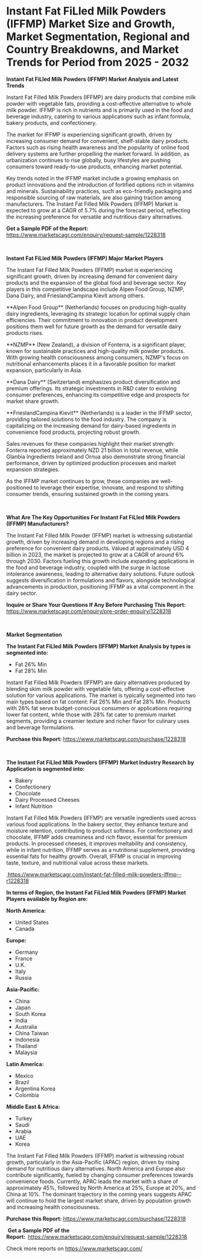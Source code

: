 <p><h1>Instant Fat FiLled Milk Powders (IFFMP) Market Size and Growth, Market Segmentation, Regional and Country Breakdowns, and Market Trends for Period from 2025 -  2032</h1></p><p><strong>Instant Fat FiLled Milk Powders (IFFMP) Market Analysis and Latest Trends</strong></p>
<p><p>Instant Fat Filled Milk Powders (IFFMP) are dairy products that combine milk powder with vegetable fats, providing a cost-effective alternative to whole milk powder. IFFMP is rich in nutrients and is primarily used in the food and beverage industry, catering to various applications such as infant formula, bakery products, and confectionery.</p><p>The market for IFFMP is experiencing significant growth, driven by increasing consumer demand for convenient, shelf-stable dairy products. Factors such as rising health awareness and the popularity of online food delivery systems are further propelling the market forward. In addition, as urbanization continues to rise globally, busy lifestyles are pushing consumers toward ready-to-use products, enhancing market potential.</p><p>Key trends noted in the IFFMP market include a growing emphasis on product innovations and the introduction of fortified options rich in vitamins and minerals. Sustainability practices, such as eco-friendly packaging and responsible sourcing of raw materials, are also gaining traction among manufacturers. The Instant Fat Filled Milk Powders (IFFMP) Market is expected to grow at a CAGR of 5.7% during the forecast period, reflecting the increasing preference for versatile and nutritious dairy alternatives.</p></p>
<p><strong>Get a Sample PDF of the Report:&nbsp;</strong> <a href="https://www.marketscagr.com/enquiry/request-sample/1228318?utm_campaign=2236&utm_medium=2&utm_source=Github&utm_content=ia&utm_term=15022025&utm_id=instant-fat-filled-milk-powders-iffmp">https://www.marketscagr.com/enquiry/request-sample/1228318</a></p>
<p>&nbsp;</p>
<p><strong>Instant Fat FiLled Milk Powders (IFFMP) Major Market Players</strong></p>
<p><p>The Instant Fat Filled Milk Powders (IFFMP) market is experiencing significant growth, driven by increasing demand for convenient dairy products and the expansion of the global food and beverage sector. Key players in this competitive landscape include Alpen Food Group, NZMP, Dana Dairy, and FrieslandCampina Kievit among others.</p><p>**Alpen Food Group** (Netherlands) focuses on producing high-quality dairy ingredients, leveraging its strategic location for optimal supply chain efficiencies. Their commitment to innovation in product development positions them well for future growth as the demand for versatile dairy products rises.</p><p>**NZMP** (New Zealand), a division of Fonterra, is a significant player, known for sustainable practices and high-quality milk powder products. With growing health consciousness among consumers, NZMP's focus on nutritional enhancements places it in a favorable position for market expansion, particularly in Asia.</p><p>**Dana Dairy** (Switzerland) emphasizes product diversification and premium offerings. Its strategic investments in R&D cater to evolving consumer preferences, enhancing its competitive edge and prospects for market share growth.</p><p>**FrieslandCampina Kievit** (Netherlands) is a leader in the IFFMP sector, providing tailored solutions to the food industry. The company is capitalizing on the increasing demand for dairy-based ingredients in convenience food products, projecting robust growth.</p><p>Sales revenues for these companies highlight their market strength: Fonterra reported approximately NZD 21 billion in total revenue, while Glanbia Ingredients Ireland and Ornua also demonstrate strong financial performance, driven by optimized production processes and market expansion strategies.</p><p>As the IFFMP market continues to grow, these companies are well-positioned to leverage their expertise, innovate, and respond to shifting consumer trends, ensuring sustained growth in the coming years.</p></p>
<p>&nbsp;</p>
<p><strong>What Are The Key Opportunities For Instant Fat FiLled Milk Powders (IFFMP) Manufacturers?</strong></p>
<p><p>The Instant Fat Filled Milk Powder (IFFMP) market is witnessing substantial growth, driven by increasing demand in developing regions and a rising preference for convenient dairy products. Valued at approximately USD 4 billion in 2023, the market is projected to grow at a CAGR of around 6% through 2030. Factors fueling this growth include expanding applications in the food and beverage industry, coupled with the surge in lactose intolerance awareness, leading to alternative dairy solutions. Future outlook suggests diversification in formulations and flavors, alongside technological advancements in production, positioning IFFMP as a vital component in the dairy sector.</p></p>
<p><strong>Inquire or Share Your Questions If Any Before Purchasing This Report:</strong> <a href="https://www.marketscagr.com/enquiry/pre-order-enquiry/1228318?utm_campaign=2236&utm_medium=2&utm_source=Github&utm_content=ia&utm_term=15022025&utm_id=instant-fat-filled-milk-powders-iffmp">https://www.marketscagr.com/enquiry/pre-order-enquiry/1228318</a></p>
<p>&nbsp;</p>
<p><strong>Market Segmentation</strong></p>
<p><strong>The Instant Fat FiLled Milk Powders (IFFMP) Market Analysis by types is segmented into:</strong></p>
<p><ul><li>Fat 26% Min</li><li>Fat 28% Min</li></ul></p>
<p><p>Instant Fat Filled Milk Powders (IFFMP) are dairy alternatives produced by blending skim milk powder with vegetable fats, offering a cost-effective solution for various applications. The market is typically segmented into two main types based on fat content: Fat 26% Min and Fat 28% Min. Products with 26% fat serve budget-conscious consumers or applications requiring lower fat content, while those with 28% fat cater to premium market segments, providing a creamier texture and richer flavor for culinary uses and beverage formulations.</p></p>
<p><strong>Purchase this Report:&nbsp;</strong><a href="https://www.marketscagr.com/purchase/1228318?utm_campaign=2236&utm_medium=2&utm_source=Github&utm_content=ia&utm_term=15022025&utm_id=instant-fat-filled-milk-powders-iffmp">https://www.marketscagr.com/purchase/1228318</a></p>
<p>&nbsp;</p>
<p><strong>The Instant Fat FiLled Milk Powders (IFFMP) Market Industry Research by Application is segmented into:</strong></p>
<p><ul><li>Bakery</li><li>Confectionery</li><li>Chocolate</li><li>Dairy Processed Cheeses</li><li>Infant Nutrition</li></ul></p>
<p><p>Instant Fat Filled Milk Powders (IFFMP) are versatile ingredients used across various food applications. In the bakery sector, they enhance texture and moisture retention, contributing to product softness. For confectionery and chocolate, IFFMP adds creaminess and rich flavor, essential for premium products. In processed cheeses, it improves meltability and consistency, while in infant nutrition, IFFMP serves as a nutritional supplement, providing essential fats for healthy growth. Overall, IFFMP is crucial in improving taste, texture, and nutritional value across these markets.</p></p>
<p><a href="https://www.marketscagr.com/instant-fat-filled-milk-powders-iffmp--r1228318?utm_campaign=2236&utm_medium=2&utm_source=Github&utm_content=ia&utm_term=15022025&utm_id=instant-fat-filled-milk-powders-iffmp">&nbsp;https://www.marketscagr.com/instant-fat-filled-milk-powders-iffmp--r1228318</a></p>
<p><strong>In terms of Region, the Instant Fat FiLled Milk Powders (IFFMP) Market Players available by Region are:</strong></p>
<p>
    <p> <strong> North America: </strong>
        <ul>
            <li>United States</li>
            <li>Canada</li>
        </ul>
        </p> 
    <p> <strong> Europe: </strong>
        <ul>
            <li>Germany</li>
            <li>France</li>
            <li>U.K.</li>
            <li>Italy</li>
            <li>Russia</li>
        </ul>
        </p> 
    <p> <strong> Asia-Pacific: </strong>
        <ul>
            <li>China</li>
            <li>Japan</li>
            <li>South Korea</li>
            <li>India</li>
            <li>Australia</li>
            <li>China Taiwan</li>
            <li>Indonesia</li>
            <li>Thailand</li>
            <li>Malaysia</li>
        </ul>
        </p> 
    <p> <strong> Latin America: </strong>
        <ul>
            <li>Mexico</li>
            <li>Brazil</li>
            <li>Argentina Korea</li>
            <li>Colombia</li>
        </ul>
        </p> 
    <p> <strong> Middle East & Africa: </strong>
        <ul>
            <li>Turkey</li>
            <li>Saudi</li>
            <li>Arabia</li>
            <li>UAE</li>
            <li>Korea</li>
        </ul>
    </p>
    </p>
<p><p>The Instant Fat Filled Milk Powders (IFFMP) market is witnessing robust growth, particularly in the Asia-Pacific (APAC) region, driven by rising demand for nutritious dairy alternatives. North America and Europe also contribute significantly, fueled by changing consumer preferences towards convenience foods. Currently, APAC leads the market with a share of approximately 45%, followed by North America at 25%, Europe at 20%, and China at 10%. The dominant trajectory in the coming years suggests APAC will continue to hold the largest market share, driven by population growth and increasing health consciousness.</p></p>
<p><strong>Purchase this Report: </strong><a href="https://www.marketscagr.com/purchase/1228318?utm_campaign=2236&utm_medium=2&utm_source=Github&utm_content=ia&utm_term=15022025&utm_id=instant-fat-filled-milk-powders-iffmp">https://www.marketscagr.com/purchase/1228318</a></p>
<p>&nbsp;<strong>Get a Sample PDF of the Report:&nbsp;&nbsp;</strong><a href="https://www.marketscagr.com/enquiry/request-sample/1228318?utm_campaign=2236&utm_medium=2&utm_source=Github&utm_content=ia&utm_term=15022025&utm_id=instant-fat-filled-milk-powders-iffmp">https://www.marketscagr.com/enquiry/request-sample/1228318</a></p>
<p><strong></strong></p>
<p>Check more reports on <a href="https://www.marketscagr.com/?utm_campaign=2236&utm_medium=2&utm_source=Github&utm_content=ia&utm_term=15022025&utm_id=instant-fat-filled-milk-powders-iffmp">https://www.marketscagr.com/</a></p>